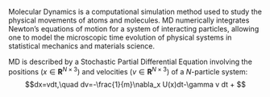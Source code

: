 Molecular Dynamics is a computational simulation method used to study the physical movements of atoms and molecules. MD numerically integrates Newton’s equations of motion for a system of interacting particles, allowing one to model the microscopic time evolution of physical systems in statistical mechanics and materials science.

MD is described by a Stochastic Partial Differential Equation involving the positions ($x\in\mathbf{R}^{N\times3}$) and velocities ($v\in\mathbf{R}^{N\times3}$) of a $N$-particle system:
$$dx=vdt,\quad dv=-\frac{1}{m}\nabla_x U(x)dt-\gamma v dt + $$